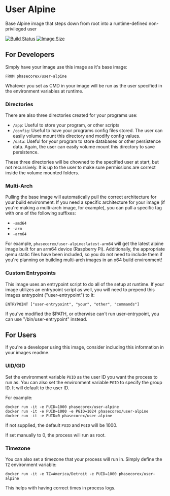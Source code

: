 # User Alpine
Base Alpine image that steps down from root into a runtime-defined non-privileged user

[![Build Status](https://ci.pcxserver.com/api/badges/PhasecoreX/docker-user-alpine/status.svg)](https://ci.pcxserver.com/PhasecoreX/docker-user-alpine)
[![Image Size](https://images.microbadger.com/badges/image/phasecorex/user-alpine.svg)](https://microbadger.com/images/phasecorex/user-alpine)

## For Developers
Simply have your image use this image as it's base image:
```
FROM phasecorex/user-alpine
```
Whatever you set as CMD in your image will be run as the user specified in the environment variables at runtime.

### Directories
There are also three directories created for your programs use:
- `/app`: Useful to store your program, or other scripts
- `/config`: Useful to have your programs config files stored. The user can easily volume mount this directory and modify config values.
- `/data`: Useful for your program to store databases or other persistence data. Again, the user can easily volume mount this directory to save persistence.

These three directories will be chowned to the specified user at start, but not recursively. It is up to the user to make sure permissions are correct inside the volume mounted folders.

### Multi-Arch
Pulling the base image will automatically pull the correct architecture for your build environment. If you need a specific architecture for your image (if you're making a multi-arch image, for example), you can pull a specific tag with one of the following suffixes:

- `-amd64`
- `-arm`
- `-arm64`

For example, `phasecorex/user-alpine:latest-arm64` will get the latest alpine image built for an arm64 device (Raspberry Pi). Additionally, the appropriate qemu static files have been included, so you do not need to include them if you're planning on building multi-arch images in an x64 build environment!

### Custom Entrypoints
This image uses an entrypoint script to do all of the setup at runtime. If your image utilizes an entrypoint script as well, you will need to prepend this images entrypoint ("user-entrypoint") to it:
```
ENTRYPOINT ["user-entrypoint", "your", "other", "commands"]
```
If you've modified the $PATH, or otherwise can't run user-entrypoint, you can use "/bin/user-entrypoint" instead.

## For Users
If you're a developer using this image, consider including this information in your images readme.

### UID/GID
Set the environment variable `PUID` as the user ID you want the process to run as.
You can also set the environment variable `PGID` to specify the group ID. It will default to the user ID.

For example:
```
docker run -it -e PUID=1000 phasecorex/user-alpine
docker run -it -e PUID=1000 -e PGID=1024 phasecorex/user-alpine
docker run -it -e PUID=0 phasecorex/user-alpine
```
If not supplied, the default `PUID` and `PGID` will be 1000.

If set manually to 0, the process will run as root.

### Timezone
You can also set a timezone that your process will run in. Simply define the `TZ` environment variable:
```
docker run -it -e TZ=America/Detroit -e PUID=1000 phasecorex/user-alpine
```
This helps with having correct times in process logs.

